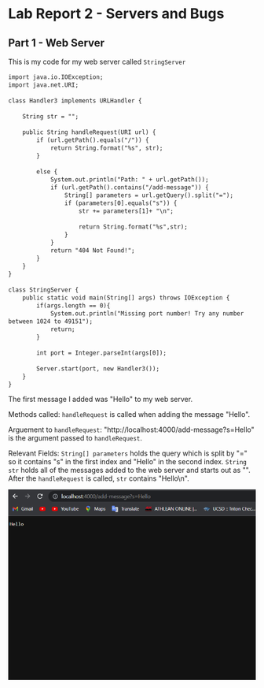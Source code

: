 # Lab Report 2 - Servers and Bugs

## Part 1 - Web Server

This is my code for my web server called `StringServer`
```
import java.io.IOException;
import java.net.URI;

class Handler3 implements URLHandler {
    
    String str = "";

    public String handleRequest(URI url) {
        if (url.getPath().equals("/")) {
            return String.format("%s", str);
        }

        else {
            System.out.println("Path: " + url.getPath());
            if (url.getPath().contains("/add-message")) {
                String[] parameters = url.getQuery().split("=");
                if (parameters[0].equals("s")) {
                    str += parameters[1]+ "\n";
                    
                    return String.format("%s",str);
                }
            }
            return "404 Not Found!";
        }
    }
}

class StringServer {
    public static void main(String[] args) throws IOException {
        if(args.length == 0){
            System.out.println("Missing port number! Try any number between 1024 to 49151");
            return;
        }

        int port = Integer.parseInt(args[0]);

        Server.start(port, new Handler3());
    }
}
```

The first message I added was "Hello" to my web server.

Methods called: `handleRequest` is called when adding the message "Hello".

Arguement to `handleRequest`: "http://localhost:4000/add-message?s=Hello" is the argument passed to `handleRequest`.

Relevant Fields: `String[] parameters` holds the query which is split by "=" so it contains "s" in the first index and "Hello" in the second index. 
                 `String str` holds all of the messages added to the web server and starts out as "". After the `handleRequest` is called, `str` contains "Hello\n".

![Image](Message1.png)

